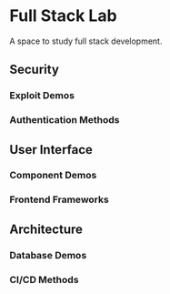 # Full Stack Lab
A space to study full stack development.
## Security
### Exploit Demos
### Authentication Methods
## User Interface
### Component Demos
### Frontend Frameworks
## Architecture
### Database Demos
### CI/CD Methods
